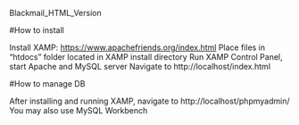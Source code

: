 Blackmail_HTML_Version

#How to install

Install XAMP: https://www.apachefriends.org/index.html
Place files in “htdocs” folder located in XAMP install directory
Run XAMP Control Panel, start Apache and MySQL server 
Navigate to http://localhost/index.html

#How to manage DB

After installing and running XAMP, navigate to http://localhost/phpmyadmin/
You may also use MySQL Workbench
